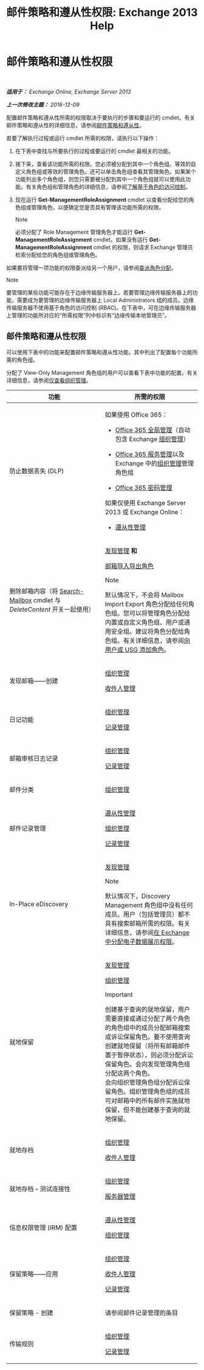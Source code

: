 ﻿---
title: '邮件策略和遵从性权限: Exchange 2013 Help'
TOCTitle: 邮件策略和遵从性权限
ms:assetid: ec4d3b9f-b85a-4cb9-95f5-6fc149c3899b
ms:mtpsurl: https://technet.microsoft.com/zh-cn/library/Dd638205(v=EXCHG.150)
ms:contentKeyID: 50491888
ms.date: 01/11/2018
mtps_version: v=EXCHG.150
ms.translationtype: HT
---

# 邮件策略和遵从性权限

 

_**适用于：** Exchange Online, Exchange Server 2013_

_**上一次修改主题：** 2016-12-09_

配置邮件策略和遵从性所需的权限取决于要执行的步骤和要运行的 cmdlet。有关邮件策略和遵从性的详细信息，请参阅[邮件策略和遵从性](messaging-policy-and-compliance-exchange-2013-help.md)。

若要了解执行过程或运行 cmdlet 所需的权限，请执行以下操作：

1.  在下表中查找与所要执行的过程或要运行的 cmdlet 最相关的功能。

2.  接下来，查看该功能所需的权限。您必须被分配到其中一个角色组、等效的自定义角色组或等效的管理角色。还可以单击角色组查看其管理角色。如果某个功能列出多个角色组，则您只需要被分配到其中一个角色组就可以使用此功能。有关角色组和管理角色的详细信息，请参阅[了解基于角色的访问控制](understanding-role-based-access-control-exchange-2013-help.md)。

3.  现在运行 **Get-ManagementRoleAssignment** cmdlet 以查看分配给您的角色组或管理角色，以便确定您是否具有管理该功能所需的权限。
    
    > [!NOTE]  
    > 必须分配了 Role Management 管理角色才能运行 <strong>Get-ManagementRoleAssignment</strong> cmdlet。如果没有运行 <strong>Get-ManagementRoleAssignment</strong> cmdlet 的权限，则请求 Exchange 管理员检索分配给您的角色组或管理角色。


如果要将管理一项功能的权限委派给另一个用户，请参阅[委派角色分配](delegate-role-assignments-exchange-2013-help.md)。

> [!NOTE]  
> 要管理的某些功能可能存在于边缘传输服务器上。若要管理边缘传输服务器上的功能，需要成为要管理的边缘传输服务器上 Local Administrators 组的成员。边缘传输服务器不使用基于角色的访问控制 (RBAC)。在下表中，可在边缘传输服务器上管理的功能所对应的“所需权限”列中标识有“边缘传输本地管理员”。


## 邮件策略和遵从性权限

可以使用下表中的功能来配置邮件策略和遵从性功能。其中列出了配置每个功能所需的角色组。

分配了 View-Only Management 角色组的用户可以查看下表中功能的配置。有关详细信息，请参阅[仅查看组织管理](view-only-organization-management-exchange-2013-help.md)。


<table>
<colgroup>
<col style="width: 50%" />
<col style="width: 50%" />
</colgroup>
<thead>
<tr class="header">
<th>功能</th>
<th>所需的权限</th>
</tr>
</thead>
<tbody>
<tr class="odd">
<td><p>防止数据丢失 (DLP)</p></td>
<td><p>如果使用 Office 365：</p>
<ul>
<li><p><a href="https://go.microsoft.com/fwlink/p/?linkid=335814">Office 365 全局管理</a>（自动包含 Exchange <a href="organization-management-exchange-2013-help.md">组织管理</a>）</p></li>
<li><p><a href="https://go.microsoft.com/fwlink/p/?linkid=335814">Office 365 服务管理</a>以及 Exchange 中的<a href="organization-management-exchange-2013-help.md">组织管理</a>管理角色组</p></li>
<li><p><a href="https://go.microsoft.com/fwlink/p/?linkid=335814">Office 365 密码管理</a></p></li>
</ul>
<p>如果仅使用 Exchange Server 2013 或 Exchange Online：</p>
<ul>
<li><p><a href="compliance-management-exchange-2013-help.md">遵从性管理</a></p></li>
</ul></td>
</tr>
<tr class="even">
<td><p>删除邮箱内容（将 <a href="https://technet.microsoft.com/zh-cn/library/dd298173(v=exchg.150)">Search-Mailbox</a> cmdlet 与 <em>DeleteContent</em> 开关一起使用）</p></td>
<td><p><a href="discovery-management-exchange-2013-help.md">发现管理</a> <strong>和</strong></p>
<p><a href="mailbox-import-export-role-exchange-2013-help.md">邮箱导入导出角色</a></p>

> [!NOTE]  
> 默认情况下，不会将 Mailbox Import Export 角色分配给任何角色组。您可以将管理角色分配给内置或自定义角色组、用户或通用安全组。建议将角色分配给角色组。有关详细信息，请参阅<a href="add-a-role-to-a-user-or-usg-exchange-2013-help.md">向用户或 USG 添加角色</a>。

</td>
</tr>
<tr class="odd">
<td><p>发现邮箱——创建</p></td>
<td><p><a href="organization-management-exchange-2013-help.md">组织管理</a></p>
<p><a href="recipient-management-exchange-2013-help.md">收件人管理</a></p></td>
</tr>
<tr class="even">
<td><p>日记功能</p></td>
<td><p><a href="organization-management-exchange-2013-help.md">组织管理</a></p>
<p><a href="records-management-exchange-2013-help.md">记录管理</a></p></td>
</tr>
<tr class="odd">
<td><p>邮箱审核日志记录</p></td>
<td><p><a href="organization-management-exchange-2013-help.md">组织管理</a></p>
<p><a href="records-management-exchange-2013-help.md">记录管理</a></p></td>
</tr>
<tr class="even">
<td><p>邮件分类</p></td>
<td><p><a href="organization-management-exchange-2013-help.md">组织管理</a></p></td>
</tr>
<tr class="odd">
<td><p>邮件记录管理</p></td>
<td><p><a href="compliance-management-exchange-2013-help.md">遵从性管理</a></p>
<p><a href="organization-management-exchange-2013-help.md">组织管理</a></p>
<p><a href="records-management-exchange-2013-help.md">记录管理</a></p></td>
</tr>
<tr class="even">
<td><p>In-Place eDiscovery</p></td>
<td><p><a href="discovery-management-exchange-2013-help.md">发现管理</a></p>

> [!NOTE]  
> 默认情况下，Discovery Management 角色组中没有任何成员。用户（包括管理员）都不具有搜索邮箱所需的权限。有关详细信息，请参阅<a href="https://technet.microsoft.com/zh-cn/library/dd298059(v=exchg.150)">在 Exchange 中分配电子数据展示权限</a>。

</td>
</tr>
<tr class="odd">
<td><p>就地保留</p></td>
<td><p><a href="discovery-management-exchange-2013-help.md">发现管理</a></p>
<p><a href="organization-management-exchange-2013-help.md">组织管理</a></p>

> [!IMPORTANT]  
> 创建基于查询的就地保留，用户需要直接或通过分配了两个角色的角色组中的成员分配邮箱搜索或诉讼保留角色。要不使用查询创建就地保留（将所有邮箱邮件置于暂停状态），则必须分配诉讼保留角色。会向发现管理角色组分配这两个角色。<br />
> 会向组织管理角色组分配诉讼保留角色。组织管理角色组的成员可对邮箱中的所有邮件实施就地保留，但不能创建基于查询的就地保留。

</td>
</tr>
<tr class="even">
<td><p>就地存档</p></td>
<td><p><a href="organization-management-exchange-2013-help.md">组织管理</a></p>
<p><a href="recipient-management-exchange-2013-help.md">收件人管理</a></p></td>
</tr>
<tr class="odd">
<td><p>就地存档 – 测试连接性</p></td>
<td><p><a href="organization-management-exchange-2013-help.md">组织管理</a></p>
<p><a href="server-management-exchange-2013-help.md">服务器管理</a></p></td>
</tr>
<tr class="even">
<td><p>信息权限管理 (IRM) 配置</p></td>
<td><p><a href="compliance-management-exchange-2013-help.md">遵从性管理</a></p>
<p><a href="organization-management-exchange-2013-help.md">组织管理</a></p></td>
</tr>
<tr class="odd">
<td><p>保留策略——应用</p></td>
<td><p><a href="organization-management-exchange-2013-help.md">组织管理</a></p>
<p><a href="recipient-management-exchange-2013-help.md">收件人管理</a></p>
<p><a href="records-management-exchange-2013-help.md">记录管理</a></p></td>
</tr>
<tr class="even">
<td><p>保留策略 - 创建</p></td>
<td><p>请参阅邮件记录管理的条目</p></td>
</tr>
<tr class="odd">
<td><p>传输规则</p></td>
<td><p><a href="organization-management-exchange-2013-help.md">组织管理</a></p>
<p><a href="records-management-exchange-2013-help.md">记录管理</a></p></td>
</tr>
</tbody>
</table>

